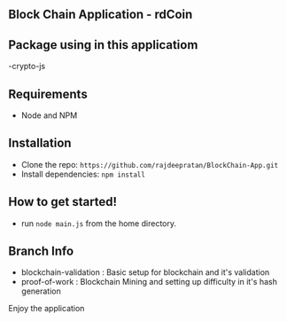 ## Block Chain Application - rdCoin

## Package using in this applicatiom

-crypto-js

## Requirements

- Node and NPM

## Installation

- Clone the repo: `https://github.com/rajdeepratan/BlockChain-App.git`
- Install dependencies: `npm install`

##  How to get started!

 - run `node main.js` from the home directory.

## Branch Info
- blockchain-validation : Basic setup for blockchain and it's validation
- proof-of-work : Blockchain Mining and setting up difficulty in it's hash generation

Enjoy the application
